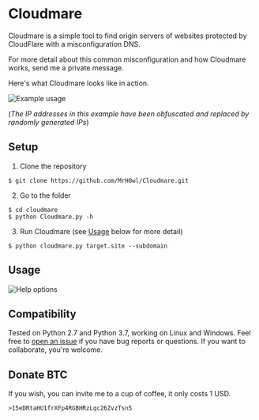 # Cloudmare

Cloudmare is a simple tool to find origin servers of websites protected by CloudFlare with a misconfiguration DNS.

For more detail about this common misconfiguration and how Cloudmare works, send me a private message.

Here's what Cloudmare looks like in action.

![Example usage](https://i.imgur.com/XLpvDb5.png "Example usage")

(_The IP addresses in this example have been obfuscated and replaced by randomly generated IPs_)

## Setup

1) Clone the repository

```
$ git clone https://github.com/MrH0wl/Cloudmare.git
```

2) Go to the folder

```
$ cd cloudmare
$ python Cloudmare.py -h
```

3) Run Cloudmare (see [Usage](#usage) below for more detail)

```
$ python cloudmare.py target.site --subdomain
```

## Usage

![Help options](https://i.imgur.com/sOC0ZQF.png "Help options")

## Compatibility

Tested on Python 2.7 and Python 3.7, working on Linux and Windows. Feel free to [open an issue] if you have bug reports or questions. If you want to collaborate, you're welcome.

[open an issue]: https://github.com/MrH0wl/Cloudmare/issues/new

## Donate BTC

If you wish, you can invite me to a cup of coffee, it only costs 1 USD.

```
>15eDRtaHU1frXFp4RGBHRzLqc26ZvzTsn5
```
